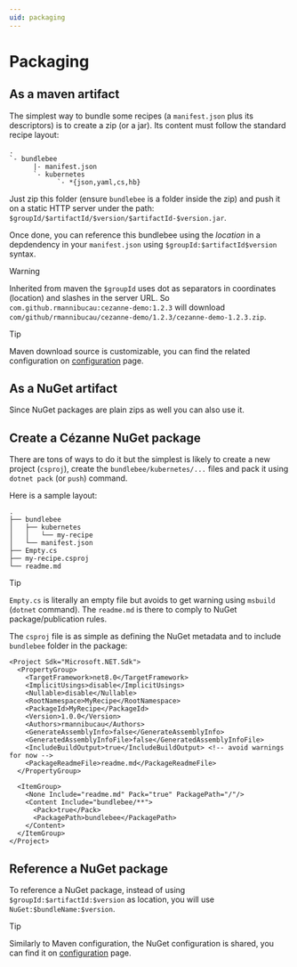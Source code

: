 ```yaml
---
uid: packaging
---
```


# Packaging

## As a maven artifact

The simplest way to bundle some recipes (a `manifest.json` plus its descriptors) is to create a zip (or a jar).
Its content must follow the standard recipe layout:

```
.
`- bundlebee
      |- manifest.json
      `- kubernetes
            `- *{json,yaml,cs,hb}
```

Just zip this folder (ensure `bundlebee` is a folder inside the zip) and push it on a static HTTP server under the path: `$groupId/$artifactId/$version/$artifactId-$version.jar`.

Once done, you can reference this bundlebee using the _location_ in a depdendency in your `manifest.json` using `$groupId:$artifactId$version` syntax.

> [!WARNING]
> Inherited from maven the `$groupId` uses dot as separators in coordinates (location) and slashes in the server URL.
> So `com.github.rmannibucau:cezanne-demo:1.2.3` will download `com/github/rmannibucau/cezanne-demo/1.2.3/cezanne-demo-1.2.3.zip`.

> [!TIP]
> Maven download source is customizable, you can find the related configuration on [configuration](configuration.md) page.

## As a NuGet artifact

Since NuGet packages are plain zips as well you can also use it.

## Create a Cézanne NuGet package

There are tons of ways to do it but the simplest is likely to create a new project (`csproj`), create the `bundlebee/kubernetes/...` files and pack it using `dotnet pack` (or `push`) command.

Here is a sample layout:

```
.
├── bundlebee
│   ├── kubernetes
│   │   └── my-recipe
│   └── manifest.json
├── Empty.cs
├── my-recipe.csproj
└── readme.md
```

> [!TIP]
> `Empty.cs` is literally an empty file but avoids to get warning using `msbuild` (`dotnet` command).
> The `readme.md` is there to comply to NuGet package/publication rules.

The `csproj` file is as simple as defining the NuGet metadata and to include `bundlebee` folder in the package:

```
<Project Sdk="Microsoft.NET.Sdk">
  <PropertyGroup>
    <TargetFramework>net8.0</TargetFramework>
    <ImplicitUsings>disable</ImplicitUsings>
    <Nullable>disable</Nullable>
    <RootNamespace>MyRecipe</RootNamespace>
    <PackageId>MyRecipe</PackageId>
    <Version>1.0.0</Version>
    <Authors>rmannibucau</Authors>
    <GenerateAssemblyInfo>false</GenerateAssemblyInfo>
    <GeneratedAssemblyInfoFile>false</GeneratedAssemblyInfoFile>
    <IncludeBuildOutput>true</IncludeBuildOutput> <!-- avoid warnings for now -->
    <PackageReadmeFile>readme.md</PackageReadmeFile>
  </PropertyGroup>

  <ItemGroup>
    <None Include="readme.md" Pack="true" PackagePath="/"/>
    <Content Include="bundlebee/**">
      <Pack>true</Pack>
      <PackagePath>bundlebee</PackagePath>
    </Content>
  </ItemGroup>
</Project>
```

## Reference a NuGet package

To reference a NuGet package, instead of using `$groupId:$artifactId:$version` as location, you will use `NuGet:$bundleName:$version`.

> [!TIP]
> Similarly to Maven configuration, the NuGet configuration is shared, you can find it on [configuration](configuration.md) page.
